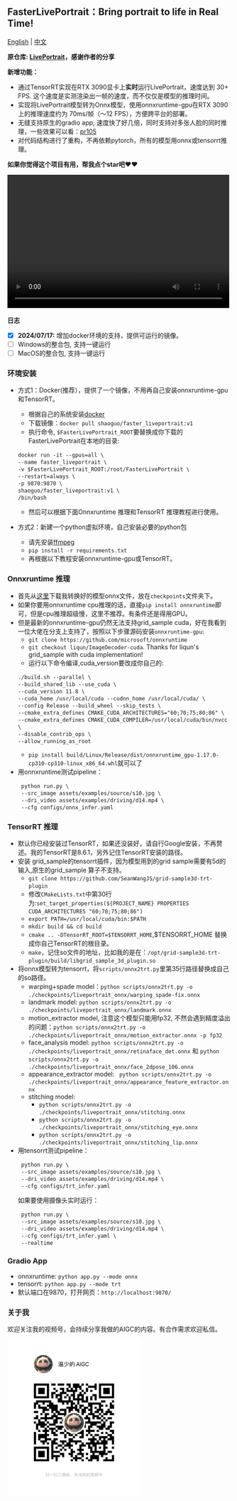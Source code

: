 ## FasterLivePortrait：Bring portrait to life in Real Time!
<a href="README.md">English</a> | <a href="README_CN.md">中文</a>

**原仓库: [LivePortrait](https://github.com/KwaiVGI/LivePortrait)，感谢作者的分享**

**新增功能：**
* 通过TensorRT实现在RTX 3090显卡上**实时**运行LivePortrait，速度达到 30+ FPS. 这个速度是实测渲染出一帧的速度，而不仅仅是模型的推理时间。
* 实现将LivePortrait模型转为Onnx模型，使用onnxruntime-gpu在RTX 3090上的推理速度约为 70ms/帧（～12 FPS），方便跨平台的部署。
* 无缝支持原生的gradio app, 速度快了好几倍，同时支持对多张人脸的同时推理，一些效果可以看：[pr105](https://github.com/KwaiVGI/LivePortrait/pull/105)
* 对代码结构进行了重构，不再依赖pytorch，所有的模型用onnx或tensorrt推理。

**如果你觉得这个项目有用，帮我点个star吧❤️❤️**

<video src="https://github.com/KwaiVGI/LivePortrait/assets/138360003/c0c8de4f-6a6f-43fa-89f9-168ff3f150ef" controls="controls" width="500" height="300">您的浏览器不支持播放该视频！</video>

**日志**
- [x] **2024/07/17:** 增加docker环境的支持，提供可运行的镜像。
- [ ] Windows的整合包, 支持一键运行
- [ ] MacOS的整合包, 支持一键运行

### 环境安装
* 方式1：Docker(推荐），提供了一个镜像，不用再自己安装onnxruntime-gpu和TensorRT。
  * 根据自己的系统安装[docker](https://docs.docker.com/desktop/install/windows-install/)
  * 下载镜像：`docker pull shaoguo/faster_liveportrait:v1`
  * 执行命令, `$FasterLivePortrait_ROOT`要替换成你下载的FasterLivePortrait在本地的目录:
  ```shell
  docker run -it --gpus=all \
  --name faster_liveportrait \
  -v $FasterLivePortrait_ROOT:/root/FasterLivePortrait \
  --restart=always \
  -p 9870:9870 \
  shaoguo/faster_liveportrait:v1 \
  /bin/bash
  ```
  * 然后可以根据下面Onnxruntime 推理和TensorRT 推理教程进行使用。
  
* 方式2：新建一个python虚拟环境，自己安装必要的python包
  * 请先安装[ffmpeg](https://www.ffmpeg.org/download.html)
  * `pip install -r requirements.txt`
  * 再根据以下教程安装onnxruntime-gpu或TensorRT。

### Onnxruntime 推理
* 首先从[这里](https://huggingface.co/warmshao/FasterLivePortrait)下载我转换好的模型onnx文件，放在`checkpoints`文件夹下。
* 如果你要用onnxruntime cpu推理的话，直接`pip install onnxruntime`即可，但是cpu推理超级慢，这里不推荐。有条件还是得用GPU。
* 但是最新的onnxruntime-gpu仍然无法支持grid_sample cuda，好在我看到一位大佬在分支上支持了，按照以下步骤源码安装`onnxruntime-gpu`:
  * `git clone https://github.com/microsoft/onnxruntime`
  * `git checkout liqun/ImageDecoder-cuda`. Thanks for liqun's grid_sample with cuda implementation!
  * 运行以下命令编译,cuda_version要改成你自己的:
  ```shell
  ./build.sh --parallel \
  --build_shared_lib --use_cuda \
  --cuda_version 11.8 \
  --cuda_home /usr/local/cuda --cudnn_home /usr/local/cuda/ \
  --config Release --build_wheel --skip_tests \
  --cmake_extra_defines CMAKE_CUDA_ARCHITECTURES="60;70;75;80;86" \
  --cmake_extra_defines CMAKE_CUDA_COMPILER=/usr/local/cuda/bin/nvcc \
  --disable_contrib_ops \
  --allow_running_as_root
  ```
  * `pip install build/Linux/Release/dist/onnxruntime_gpu-1.17.0-cp310-cp310-linux_x86_64.whl`就可以了
* 用onnxruntime测试pipeline：
  ```shell
   python run.py \
   --src_image assets/examples/source/s10.jpg \
   --dri_video assets/examples/driving/d14.mp4 \
   --cfg configs/onnx_infer.yaml
  ```
  
### TensorRT 推理
* 默认你已经安装过TensorRT，如果还没装好，请自行Google安装，不再赘述。我的TensorRT是8.6.1，另外记住TensorRT安装的路径。
* 安装 grid_sample的tensorrt插件，因为模型用到的grid sample需要有5d的输入,原生的grid_sample 算子不支持。
  * `git clone https://github.com/SeanWangJS/grid-sample3d-trt-plugin`
  * 修改`CMakeLists.txt`中第30行为:`set_target_properties(${PROJECT_NAME} PROPERTIES CUDA_ARCHITECTURES "60;70;75;80;86")`
  * `export PATH=/usr/local/cuda/bin:$PATH`
  * `mkdir build && cd build`
  * `cmake .. -DTensorRT_ROOT=$TENSORRT_HOME`,$TENSORRT_HOME 替换成你自己TensorRT的根目录。
  * `make`，记住so文件的地址，比如我的是在：`/opt/grid-sample3d-trt-plugin/build/libgrid_sample_3d_plugin.so`
* 将onnx模型转为tensorrt，将`scripts/onnx2trt.py`里第35行路径替换成自己的so路径。
  * warping+spade model：`python scripts/onnx2trt.py -o ./checkpoints/liveportrait_onnx/warping_spade-fix.onnx`
  * landmark model: `python scripts/onnx2trt.py -o ./checkpoints/liveportrait_onnx/landmark.onnx`
  * motion_extractor model, 注意这个模型只能用fp32, 不然会遇到精度溢出的问题：`python scripts/onnx2trt.py -o ./checkpoints/liveportrait_onnx/motion_extractor.onnx -p fp32`
  * face_analysis model: `python scripts/onnx2trt.py -o ./checkpoints/liveportrait_onnx/retinaface_det.onnx` 和 `python scripts/onnx2trt.py -o ./checkpoints/liveportrait_onnx/face_2dpose_106.onnx`
  * appearance_extractor model: ` python scripts/onnx2trt.py -o ./checkpoints/liveportrait_onnx/appearance_feature_extractor.onnx`
  * stitching model:
    * `python scripts/onnx2trt.py -o ./checkpoints/liveportrait_onnx/stitching.onnx`
    * `python scripts/onnx2trt.py -o ./checkpoints/liveportrait_onnx/stitching_eye.onnx`
    * `python scripts/onnx2trt.py -o ./checkpoints/liveportrait_onnx/stitching_lip.onnx`
* 用tensorrt测试pipeline：
  ```shell
   python run.py \
   --src_image assets/examples/source/s10.jpg \
   --dri_video assets/examples/driving/d14.mp4 \
   --cfg configs/trt_infer.yaml
  ```
  如果要使用摄像头实时运行：
  ```shell
   python run.py \
   --src_image assets/examples/source/s10.jpg \
   --dri_video assets/examples/driving/d14.mp4 \
   --cfg configs/trt_infer.yaml \
   --realtime
  ```
### Gradio App
* onnxruntime: `python app.py --mode onnx`
* tensorrt: `python app.py --mode trt`
* 默认端口在9870，打开网页：`http://localhost:9870/`

### 关于我
欢迎关注我的视频号，会持续分享我做的AIGC的内容。有合作需求欢迎私信。

<img src="assets/shipinhao.jpg" alt="视频号" width="300" height="350">

